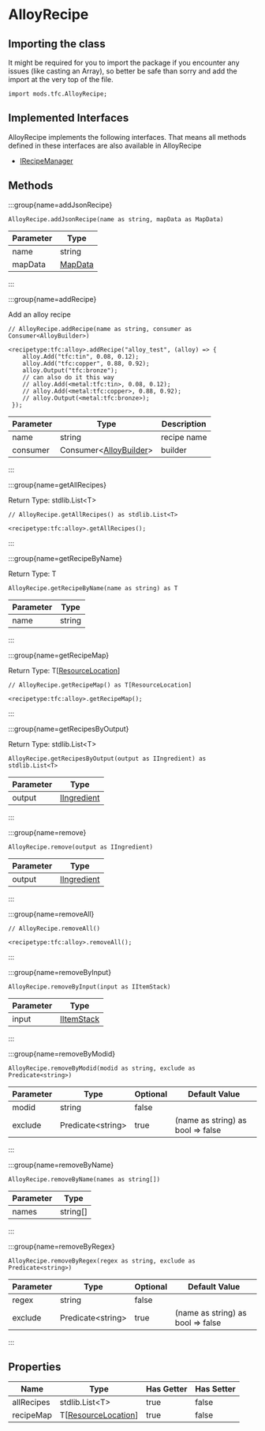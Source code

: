 # AlloyRecipe

## Importing the class

It might be required for you to import the package if you encounter any issues (like casting an Array), so better be safe than sorry and add the import at the very top of the file.
```zenscript
import mods.tfc.AlloyRecipe;
```


## Implemented Interfaces
AlloyRecipe implements the following interfaces. That means all methods defined in these interfaces are also available in AlloyRecipe

- [IRecipeManager](/vanilla/api/recipe/manager/IRecipeManager)

## Methods

:::group{name=addJsonRecipe}

```zenscript
AlloyRecipe.addJsonRecipe(name as string, mapData as MapData)
```

| Parameter |                 Type                 |
|-----------|--------------------------------------|
| name      | string                               |
| mapData   | [MapData](/vanilla/api/data/MapData) |


:::

:::group{name=addRecipe}

Add an alloy recipe

```zenscript
// AlloyRecipe.addRecipe(name as string, consumer as Consumer<AlloyBuilder>)

<recipetype:tfc:alloy>.addRecipe("alloy_test", (alloy) => {
    alloy.Add("tfc:tin", 0.08, 0.12);
    alloy.Add("tfc:copper", 0.88, 0.92);
    alloy.Output("tfc:bronze");
    // can also do it this way
    // alloy.Add(<metal:tfc:tin>, 0.08, 0.12);
    // alloy.Add(<metal:tfc:copper>, 0.88, 0.92);
    // alloy.Output(<metal:tfc:bronze>);
 });
```

| Parameter |                             Type                              | Description |
|-----------|---------------------------------------------------------------|-------------|
| name      | string                                                        | recipe name |
| consumer  | Consumer&lt;[AlloyBuilder](/mods/TFCTweaker/AlloyBuilder)&gt; | builder     |


:::

:::group{name=getAllRecipes}

Return Type: stdlib.List&lt;T&gt;

```zenscript
// AlloyRecipe.getAllRecipes() as stdlib.List<T>

<recipetype:tfc:alloy>.getAllRecipes();
```

:::

:::group{name=getRecipeByName}

Return Type: T

```zenscript
AlloyRecipe.getRecipeByName(name as string) as T
```

| Parameter |  Type  |
|-----------|--------|
| name      | string |


:::

:::group{name=getRecipeMap}

Return Type: T[[ResourceLocation](/vanilla/api/resource/ResourceLocation)]

```zenscript
// AlloyRecipe.getRecipeMap() as T[ResourceLocation]

<recipetype:tfc:alloy>.getRecipeMap();
```

:::

:::group{name=getRecipesByOutput}

Return Type: stdlib.List&lt;T&gt;

```zenscript
AlloyRecipe.getRecipesByOutput(output as IIngredient) as stdlib.List<T>
```

| Parameter |                        Type                        |
|-----------|----------------------------------------------------|
| output    | [IIngredient](/vanilla/api/ingredient/IIngredient) |


:::

:::group{name=remove}

```zenscript
AlloyRecipe.remove(output as IIngredient)
```

| Parameter |                        Type                        |
|-----------|----------------------------------------------------|
| output    | [IIngredient](/vanilla/api/ingredient/IIngredient) |


:::

:::group{name=removeAll}

```zenscript
// AlloyRecipe.removeAll()

<recipetype:tfc:alloy>.removeAll();
```

:::

:::group{name=removeByInput}

```zenscript
AlloyRecipe.removeByInput(input as IItemStack)
```

| Parameter |                    Type                    |
|-----------|--------------------------------------------|
| input     | [IItemStack](/vanilla/api/item/IItemStack) |


:::

:::group{name=removeByModid}

```zenscript
AlloyRecipe.removeByModid(modid as string, exclude as Predicate<string>)
```

| Parameter |          Type           | Optional |           Default Value           |
|-----------|-------------------------|----------|-----------------------------------|
| modid     | string                  | false    |                                   |
| exclude   | Predicate&lt;string&gt; | true     | (name as string) as bool => false |


:::

:::group{name=removeByName}

```zenscript
AlloyRecipe.removeByName(names as string[])
```

| Parameter |   Type   |
|-----------|----------|
| names     | string[] |


:::

:::group{name=removeByRegex}

```zenscript
AlloyRecipe.removeByRegex(regex as string, exclude as Predicate<string>)
```

| Parameter |          Type           | Optional |           Default Value           |
|-----------|-------------------------|----------|-----------------------------------|
| regex     | string                  | false    |                                   |
| exclude   | Predicate&lt;string&gt; | true     | (name as string) as bool => false |


:::


## Properties

|    Name    |                             Type                              | Has Getter | Has Setter |
|------------|---------------------------------------------------------------|------------|------------|
| allRecipes | stdlib.List&lt;T&gt;                                          | true       | false      |
| recipeMap  | T[[ResourceLocation](/vanilla/api/resource/ResourceLocation)] | true       | false      |

